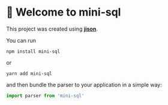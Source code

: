# 🚀 Welcome to mini-sql

This project was created using [**jison**](https://github.com/zaach/jison).

You can run

```console
npm install mini-sql
```

or

```console
yarn add mini-sql
```

and then bundle the parser to your application in a simple way:

```javascript
import parser from 'mini-sql'
```
